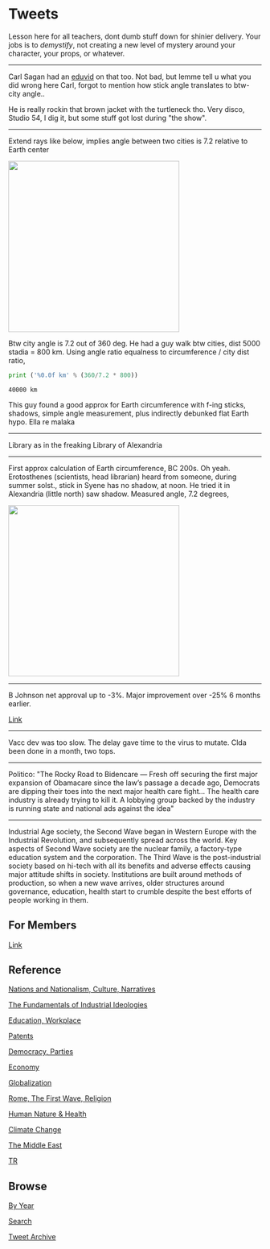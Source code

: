 # Tweets

Lesson here for all teachers, dont dumb stuff down for shinier
delivery. Your jobs is to *demystify*, not creating a new level of
mystery around your character, your props, or whatever.

---

Carl Sagan had an [eduvid](https://youtu.be/G8cbIWMv0rI?t=333) on that
too. Not bad, but lemme tell u what you did wrong here Carl, forgot to
mention how stick angle translates to btw-city angle..

He is really rockin that brown jacket with the turtleneck tho. Very
disco, Studio 54, I dig it, but some stuff got lost during "the show".

---

Extend rays like below, implies angle between two cities is 7.2
relative to Earth center

<img width="340" src="https://pbs.twimg.com/media/ExBij1KXMAA5ekf?format=jpg&name=small"/>

Btw city angle is 7.2 out of 360 deg. He had a guy walk btw cities,
dist 5000 stadia = 800 km. Using angle ratio equalness to
circumference / city dist ratio,

```python
print ('%0.0f km' % (360/7.2 * 800))
```

```text
40000 km
```

This guy found a good approx for Earth circumference with f-ing
sticks, shadows, simple angle measurement, plus indirectly
debunked flat Earth hypo. Ella re malaka

---

Library as in the freaking Library of Alexandria

---

First approx calculation of Earth circumference, BC 200s. Oh
yeah. Erotosthenes (scientists, head librarian) heard from someone,
during summer solst., stick in Syene has no shadow, at noon. He tried
it in Alexandria (little north) saw shadow. Measured angle, 7.2
degrees,

<img width="340" src="https://pbs.twimg.com/media/ExBiiH1WUAUaG6W?format=jpg&name=small"/>

---

B Johnson net approval up to -3%. Major improvement over -25% 6 months
earlier.

[Link](https://yougov.co.uk/topics/politics/trackers/boris-johnson-approval-rating)

---

Vacc dev was too slow. The delay gave time to the virus to
mutate. Clda been done in a month, two tops.

---

Politico: "The Rocky Road to Bidencare — Fresh off securing the first
major expansion of Obamacare since the law’s passage a decade ago,
Democrats are dipping their toes into the next major health care
fight...  The health care industry is already trying to kill it. A
lobbying group backed by the industry is running state and national
ads against the idea"

---

Industrial Age society, the Second Wave began in Western Europe with
the Industrial Revolution, and subsequently spread across the
world. Key aspects of Second Wave society are the nuclear family, a
factory-type education system and the corporation. The Third Wave is
the post-industrial society based on hi-tech with all its benefits and
adverse effects causing major attitude shifts in society. Institutions
are built around methods of production, so when a new wave arrives,
older structures around governance, education, health start to crumble
despite the best efforts of people working in them.

## For Members

[Link](https://thirdwave-members.herokuapp.com)

## Reference

[Nations and Nationalism, Culture, Narratives](/2013/02/nations-and-nationalism.md)

[The Fundamentals of Industrial Ideologies](/2011/04/fundamentals-of-industrial-ideologies.md)

[Education, Workplace](2017/09/education-workplace.md)

[Patents](/2018/09/patents.md)

[Democracy, Parties](/2016/11/democracy.md)

[Economy](/2018/05/economy.md)

[Globalization](/2018/09/globalization.md)

[Rome, The First Wave, Religion](/2017/12/rome.md)

[Human Nature & Health](/2020/07/human-nature.md)

[Climate Change](/2018/12/climate.md)

[The Middle East](/2019/07/middleeast.md)

[TR](../tr)

## Browse

[By Year](years.md)

[Search](search.html)

[Tweet Archive](/tweets/README.md)


